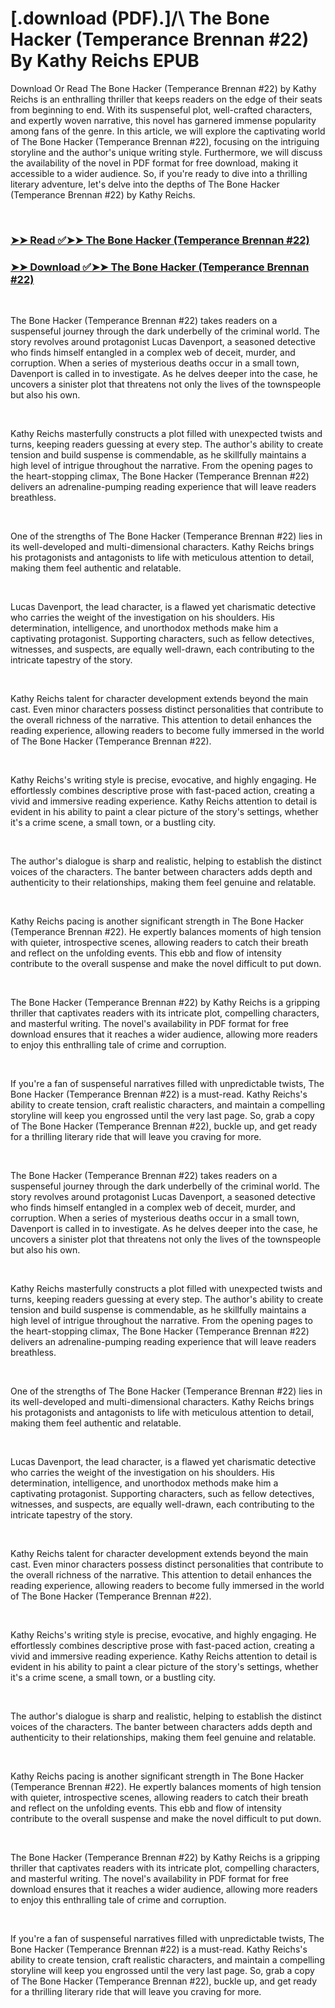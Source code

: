 # [.download (PDF).]/\ The Bone Hacker (Temperance Brennan #22) By Kathy Reichs EPUB

<p>Download Or Read The Bone Hacker (Temperance Brennan #22) by Kathy Reichs is an enthralling thriller that keeps readers on the edge of their seats from beginning to end. With its suspenseful plot, well-crafted characters, and expertly woven narrative, this novel has garnered immense popularity among fans of the genre. In this article, we will explore the captivating world of The Bone Hacker (Temperance Brennan #22), focusing on the intriguing storyline and the author's unique writing style. Furthermore, we will discuss the availability of the novel in PDF format for free download, making it accessible to a wider audience. So, if you're ready to dive into a thrilling literary adventure, let's delve into the depths of The Bone Hacker (Temperance Brennan #22) by Kathy Reichs.</p>
<p>&nbsp;</p>

### [➤➤ Read ✅➤➤ The Bone Hacker (Temperance Brennan #22)](https://thehelpfulbooks.blogspot.com/id/62917557)

### [➤➤ Download ✅➤➤ The Bone Hacker (Temperance Brennan #22)](https://thehelpfulbooks.blogspot.com/id/62917557)

<p>&nbsp;</p>
<p>The Bone Hacker (Temperance Brennan #22) takes readers on a suspenseful journey through the dark underbelly of the criminal world. The story revolves around protagonist Lucas Davenport, a seasoned detective who finds himself entangled in a complex web of deceit, murder, and corruption. When a series of mysterious deaths occur in a small town, Davenport is called in to investigate. As he delves deeper into the case, he uncovers a sinister plot that threatens not only the lives of the townspeople but also his own.</p>
<p>&nbsp;</p>
<p>Kathy Reichs masterfully constructs a plot filled with unexpected twists and turns, keeping readers guessing at every step. The author's ability to create tension and build suspense is commendable, as he skillfully maintains a high level of intrigue throughout the narrative. From the opening pages to the heart-stopping climax, The Bone Hacker (Temperance Brennan #22) delivers an adrenaline-pumping reading experience that will leave readers breathless.</p>
<p>&nbsp;</p>
<p>One of the strengths of The Bone Hacker (Temperance Brennan #22) lies in its well-developed and multi-dimensional characters. Kathy Reichs brings his protagonists and antagonists to life with meticulous attention to detail, making them feel authentic and relatable.</p>
<p>&nbsp;</p>
<p>Lucas Davenport, the lead character, is a flawed yet charismatic detective who carries the weight of the investigation on his shoulders. His determination, intelligence, and unorthodox methods make him a captivating protagonist. Supporting characters, such as fellow detectives, witnesses, and suspects, are equally well-drawn, each contributing to the intricate tapestry of the story.</p>
<p>&nbsp;</p>
<p>Kathy Reichs talent for character development extends beyond the main cast. Even minor characters possess distinct personalities that contribute to the overall richness of the narrative. This attention to detail enhances the reading experience, allowing readers to become fully immersed in the world of The Bone Hacker (Temperance Brennan #22).</p>
<p>&nbsp;</p>
<p>Kathy Reichs's writing style is precise, evocative, and highly engaging. He effortlessly combines descriptive prose with fast-paced action, creating a vivid and immersive reading experience. Kathy Reichs attention to detail is evident in his ability to paint a clear picture of the story's settings, whether it's a crime scene, a small town, or a bustling city.</p>
<p>&nbsp;</p>
<p>The author's dialogue is sharp and realistic, helping to establish the distinct voices of the characters. The banter between characters adds depth and authenticity to their relationships, making them feel genuine and relatable.</p>
<p>&nbsp;</p>
<p>Kathy Reichs pacing is another significant strength in The Bone Hacker (Temperance Brennan #22). He expertly balances moments of high tension with quieter, introspective scenes, allowing readers to catch their breath and reflect on the unfolding events. This ebb and flow of intensity contribute to the overall suspense and make the novel difficult to put down.</p>
<p>&nbsp;</p>
<p>The Bone Hacker (Temperance Brennan #22) by Kathy Reichs is a gripping thriller that captivates readers with its intricate plot, compelling characters, and masterful writing. The novel's availability in PDF format for free download ensures that it reaches a wider audience, allowing more readers to enjoy this enthralling tale of crime and corruption.</p>
<p>&nbsp;</p>
<p>If you're a fan of suspenseful narratives filled with unpredictable twists, The Bone Hacker (Temperance Brennan #22) is a must-read. Kathy Reichs's ability to create tension, craft realistic characters, and maintain a compelling storyline will keep you engrossed until the very last page. So, grab a copy of The Bone Hacker (Temperance Brennan #22), buckle up, and get ready for a thrilling literary ride that will leave you craving for more.</p>
<p>&nbsp;</p>
<p>The Bone Hacker (Temperance Brennan #22) takes readers on a suspenseful journey through the dark underbelly of the criminal world. The story revolves around protagonist Lucas Davenport, a seasoned detective who finds himself entangled in a complex web of deceit, murder, and corruption. When a series of mysterious deaths occur in a small town, Davenport is called in to investigate. As he delves deeper into the case, he uncovers a sinister plot that threatens not only the lives of the townspeople but also his own.</p>
<p>&nbsp;</p>
<p>Kathy Reichs masterfully constructs a plot filled with unexpected twists and turns, keeping readers guessing at every step. The author's ability to create tension and build suspense is commendable, as he skillfully maintains a high level of intrigue throughout the narrative. From the opening pages to the heart-stopping climax, The Bone Hacker (Temperance Brennan #22) delivers an adrenaline-pumping reading experience that will leave readers breathless.</p>
<p>&nbsp;</p>
<p>One of the strengths of The Bone Hacker (Temperance Brennan #22) lies in its well-developed and multi-dimensional characters. Kathy Reichs brings his protagonists and antagonists to life with meticulous attention to detail, making them feel authentic and relatable.</p>
<p>&nbsp;</p>
<p>Lucas Davenport, the lead character, is a flawed yet charismatic detective who carries the weight of the investigation on his shoulders. His determination, intelligence, and unorthodox methods make him a captivating protagonist. Supporting characters, such as fellow detectives, witnesses, and suspects, are equally well-drawn, each contributing to the intricate tapestry of the story.</p>
<p>&nbsp;</p>
<p>Kathy Reichs talent for character development extends beyond the main cast. Even minor characters possess distinct personalities that contribute to the overall richness of the narrative. This attention to detail enhances the reading experience, allowing readers to become fully immersed in the world of The Bone Hacker (Temperance Brennan #22).</p>
<p>&nbsp;</p>
<p>Kathy Reichs's writing style is precise, evocative, and highly engaging. He effortlessly combines descriptive prose with fast-paced action, creating a vivid and immersive reading experience. Kathy Reichs attention to detail is evident in his ability to paint a clear picture of the story's settings, whether it's a crime scene, a small town, or a bustling city.</p>
<p>&nbsp;</p>
<p>The author's dialogue is sharp and realistic, helping to establish the distinct voices of the characters. The banter between characters adds depth and authenticity to their relationships, making them feel genuine and relatable.</p>
<p>&nbsp;</p>
<p>Kathy Reichs pacing is another significant strength in The Bone Hacker (Temperance Brennan #22). He expertly balances moments of high tension with quieter, introspective scenes, allowing readers to catch their breath and reflect on the unfolding events. This ebb and flow of intensity contribute to the overall suspense and make the novel difficult to put down.</p>
<p>&nbsp;</p>
<p>The Bone Hacker (Temperance Brennan #22) by Kathy Reichs is a gripping thriller that captivates readers with its intricate plot, compelling characters, and masterful writing. The novel's availability in PDF format for free download ensures that it reaches a wider audience, allowing more readers to enjoy this enthralling tale of crime and corruption.</p>
<p>&nbsp;</p>
<p>If you're a fan of suspenseful narratives filled with unpredictable twists, The Bone Hacker (Temperance Brennan #22) is a must-read. Kathy Reichs's ability to create tension, craft realistic characters, and maintain a compelling storyline will keep you engrossed until the very last page. So, grab a copy of The Bone Hacker (Temperance Brennan #22), buckle up, and get ready for a thrilling literary ride that will leave you craving for more.</p>
<p>&nbsp;</p>
